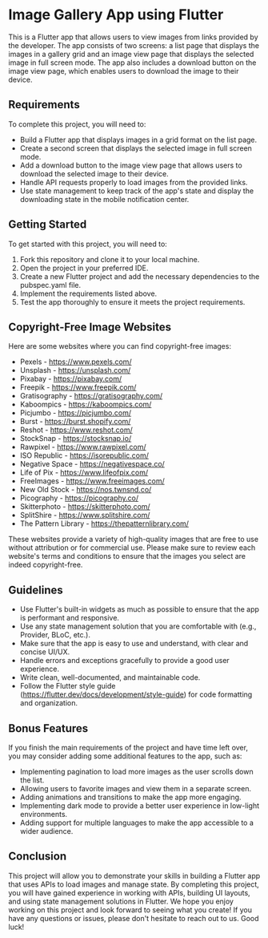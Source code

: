 # Image Gallery App using Flutter

This is a Flutter app that allows users to view images from links provided by the developer. The app consists of two screens: a list page that displays the images in a gallery grid and an image view page that displays the selected image in full screen mode. The app also includes a download button on the image view page, which enables users to download the image to their device.

## Requirements

To complete this project, you will need to:

- Build a Flutter app that displays images in a grid format on the list page.
- Create a second screen that displays the selected image in full screen mode.
- Add a download button to the image view page that allows users to download the selected image to their device.
- Handle API requests properly to load images from the provided links.
- Use state management to keep track of the app's state and display the downloading state in the mobile notification center.

## Getting Started

To get started with this project, you will need to:

1. Fork this repository and clone it to your local machine.
2. Open the project in your preferred IDE.
3. Create a new Flutter project and add the necessary dependencies to the pubspec.yaml file.
4. Implement the requirements listed above.
5. Test the app thoroughly to ensure it meets the project requirements.

## Copyright-Free Image Websites

Here are some websites where you can find copyright-free images:

- Pexels - https://www.pexels.com/
- Unsplash - https://unsplash.com/
- Pixabay - https://pixabay.com/
- Freepik - https://www.freepik.com/
- Gratisography - https://gratisography.com/
- Kaboompics - https://kaboompics.com/
- Picjumbo - https://picjumbo.com/
- Burst - https://burst.shopify.com/
- Reshot - https://www.reshot.com/
- StockSnap - https://stocksnap.io/
- Rawpixel - https://www.rawpixel.com/
- ISO Republic - https://isorepublic.com/
- Negative Space - https://negativespace.co/
- Life of Pix - https://www.lifeofpix.com/
- FreeImages - https://www.freeimages.com/
- New Old Stock - https://nos.twnsnd.co/
- Picography - https://picography.co/
- Skitterphoto - https://skitterphoto.com/
- SplitShire - https://www.splitshire.com/
- The Pattern Library - https://thepatternlibrary.com/

These websites provide a variety of high-quality images that are free to use without attribution or for commercial use. Please make sure to review each website's terms and conditions to ensure that the images you select are indeed copyright-free.

## Guidelines

- Use Flutter's built-in widgets as much as possible to ensure that the app is performant and responsive.
- Use any state management solution that you are comfortable with (e.g., Provider, BLoC, etc.).
- Make sure that the app is easy to use and understand, with clear and concise UI/UX.
- Handle errors and exceptions gracefully to provide a good user experience.
- Write clean, well-documented, and maintainable code.
- Follow the Flutter style guide (https://flutter.dev/docs/development/style-guide) for code formatting and organization.

## Bonus Features

If you finish the main requirements of the project and have time left over, you may consider adding some additional features to the app, such as:

- Implementing pagination to load more images as the user scrolls down the list.
- Allowing users to favorite images and view them in a separate screen.
- Adding animations and transitions to make the app more engaging.
- Implementing dark mode to provide a better user experience in low-light environments.
- Adding support for multiple languages to make the app accessible to a wider audience.

## Conclusion

This project will allow you to demonstrate your skills in building a Flutter app that uses APIs to load images and manage state. By completing this project, you will have gained experience in working with APIs, building UI layouts, and using state management solutions in Flutter. We hope you enjoy working on this project and look forward to seeing what you create! If you have any questions or issues, please don't hesitate to reach out to us. Good luck!

